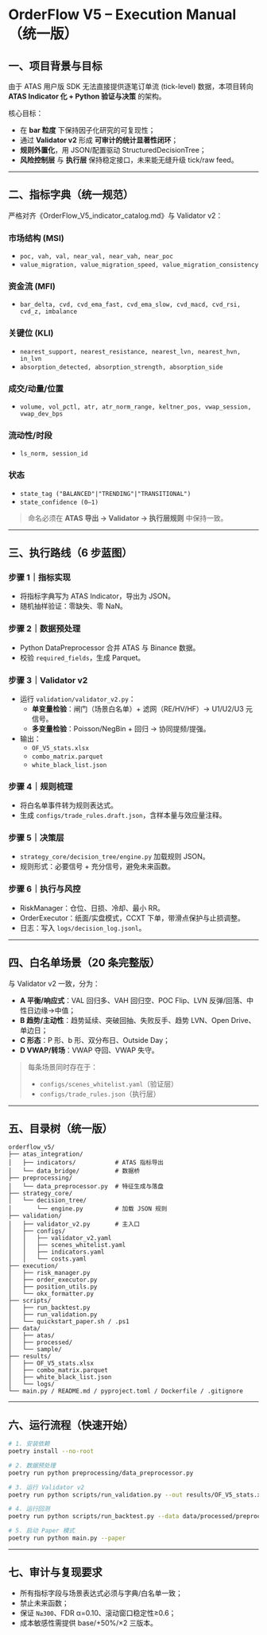 # OrderFlow V5 – Execution Manual（统一版）

## 一、项目背景与目标
由于 ATAS 用户版 SDK 无法直接提供逐笔订单流 (tick-level) 数据，本项目转向 **ATAS Indicator 化 + Python 验证与决策** 的架构。  

核心目标：  
- 在 **bar 粒度** 下保持因子化研究的可复现性；  
- 通过 **Validator v2** 形成 **可审计的统计显著性闭环**；  
- **规则外置化**，用 JSON/配置驱动 StructuredDecisionTree；  
- **风险控制层** 与 **执行层** 保持稳定接口，未来能无缝升级 tick/raw feed。  

---

## 二、指标字典（统一规范）
严格对齐《OrderFlow_V5_indicator_catalog.md》与 Validator v2：  

### 市场结构 (MSI)
- `poc, vah, val, near_val, near_vah, near_poc`  
- `value_migration, value_migration_speed, value_migration_consistency`  

### 资金流 (MFI)
- `bar_delta, cvd, cvd_ema_fast, cvd_ema_slow, cvd_macd, cvd_rsi, cvd_z, imbalance`  

### 关键位 (KLI)
- `nearest_support, nearest_resistance, nearest_lvn, nearest_hvn, in_lvn`  
- `absorption_detected, absorption_strength, absorption_side`  

### 成交/动量/位置
- `volume, vol_pctl, atr, atr_norm_range, keltner_pos, vwap_session, vwap_dev_bps`  

### 流动性/时段
- `ls_norm, session_id`  

### 状态
- `state_tag ("BALANCED"|"TRENDING"|"TRANSITIONAL")`  
- `state_confidence (0–1)`  

> 命名必须在 **ATAS 导出 → Validator → 执行层规则** 中保持一致。

---

## 三、执行路线（6 步蓝图）

### 步骤 1｜指标实现
- 将指标字典写为 ATAS Indicator，导出为 JSON。  
- 随机抽样验证：零缺失、零 NaN。  

### 步骤 2｜数据预处理
- Python DataPreprocessor 合并 ATAS 与 Binance 数据。  
- 校验 `required_fields`，生成 Parquet。  

### 步骤 3｜Validator v2
- 运行 `validation/validator_v2.py`：  
  - **单变量检验**：闸门（场景白名单）+ 滤网（RE/HV/HF）→ U1/U2/U3 元信号。  
  - **多变量检验**：Poisson/NegBin + 回归 → 协同提频/提强。  
- 输出：  
  - `OF_V5_stats.xlsx`  
  - `combo_matrix.parquet`  
  - `white_black_list.json`  

### 步骤 4｜规则梳理
- 将白名单事件转为规则表达式。  
- 生成 `configs/trade_rules.draft.json`，含样本量与效应量注释。  

### 步骤 5｜决策层
- `strategy_core/decision_tree/engine.py` 加载规则 JSON。  
- 规则形式：必要信号 + 充分信号，避免未来函数。  

### 步骤 6｜执行与风控
- RiskManager：仓位、日损、冷却、最小 RR。  
- OrderExecutor：纸面/实盘模式，CCXT 下单，带滑点保护与止损调整。  
- 日志：写入 `logs/decision_log.jsonl`。  

---

## 四、白名单场景（20 条完整版）
与 Validator v2 一致，分为：  
- **A 平衡/响应式**：VAL 回归多、VAH 回归空、POC Flip、LVN 反弹/回落、中性日边缘→中值；  
- **B 趋势/主动性**：趋势延续、突破回抽、失败反手、趋势 LVN、Open Drive、单边日；  
- **C 形态**：P 形、b 形、双分布日、Outside Day；  
- **D VWAP/转场**：VWAP 夺回、VWAP 失守。  

> 每条场景同时存在于：  
> - `configs/scenes_whitelist.yaml`（验证层）  
> - `configs/trade_rules.json`（执行层）  

---

## 五、目录树（统一版）
```
orderflow_v5/
├── atas_integration/
│   ├── indicators/           # ATAS 指标导出
│   └── data_bridge/          # 数据桥
├── preprocessing/
│   └── data_preprocessor.py  # 特征生成与落盘
├── strategy_core/
│   └── decision_tree/
│       └── engine.py         # 加载 JSON 规则
├── validation/
│   ├── validator_v2.py       # 主入口
│   ├── configs/
│   │   ├── validator_v2.yaml
│   │   ├── scenes_whitelist.yaml
│   │   ├── indicators.yaml
│   │   └── costs.yaml
├── execution/
│   ├── risk_manager.py
│   ├── order_executor.py
│   ├── position_utils.py
│   └── okx_formatter.py
├── scripts/
│   ├── run_backtest.py
│   ├── run_validation.py
│   └── quickstart_paper.sh / .ps1
├── data/
│   ├── atas/
│   ├── processed/
│   └── sample/
├── results/
│   ├── OF_V5_stats.xlsx
│   ├── combo_matrix.parquet
│   ├── white_black_list.json
│   └── logs/
└── main.py / README.md / pyproject.toml / Dockerfile / .gitignore
```

---

## 六、运行流程（快速开始）
```bash
# 1. 安装依赖
poetry install --no-root

# 2. 数据预处理
poetry run python preprocessing/data_preprocessor.py

# 3. 运行 Validator v2
poetry run python scripts/run_validation.py --out results/OF_V5_stats.xlsx

# 4. 运行回测
poetry run python scripts/run_backtest.py --data data/processed/preprocessed.parquet --out results/backtest

# 5. 启动 Paper 模式
poetry run python main.py --paper
```

---

## 七、审计与复现要求
- 所有指标字段与场景表达式必须与字典/白名单一致；  
- 禁止未来函数；  
- 保证 `N≥300`、FDR α=0.10、滚动窗口稳定性≥0.6；  
- 成本敏感性需提供 base/+50%/×2 三版本。  
